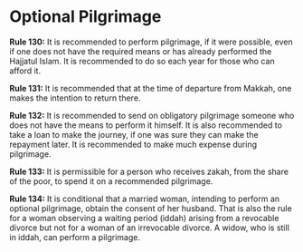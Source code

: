 Optional Pilgrimage
===================

**Rule 130:** It is recommended to perform pilgrimage, if it were
possible, even if one does not have the required means or has already
performed the Hajjatul Islam. It is recommended to do so each year for
those who can afford it.

**Rule 131:** It is recommended that at the time of departure from
Makkah, one makes the intention to return there.

**Rule 132:** It is recommended to send on obligatory pilgrimage someone
who does not have the means to perform it himself. It is also
recommended to take a loan to make the journey, if one was sure they can
make the repayment later. It is recommended to make much expense during
pilgrimage.

**Rule 133:** It is permissible for a person who receives zakah, from
the share of the poor, to spend it on a recommended pilgrimage.

**Rule 134:** It is conditional that a married woman, intending to
perform an optional pilgrimage, obtain the consent of her husband. That
is also the rule for a woman observing a waiting period (iddah) arising
from a revocable divorce but not for a woman of an irrevocable divorce.
A widow, who is still in iddah, can perform a pilgrimage.


